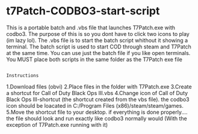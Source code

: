 # t7Patch-CODBO3-start-script
This is a portable batch and .vbs file that launches T7Patch.exe with codbo3.
The purpose of this is so you dont have to click two icons to play (im lazy lol).
The .vbs file is to start the batch script whithout it showing a terminal.
The batch script is used to start COD through steam and T7Patch at the same time. You can use just the batch file if you like open terminals. 
You MUST place both scripts in the same folder as the T7Patch exe file


                                                                Instructions
1.Download files (obvi) 
2.Place files in the folder with T7Patch.exe
3.Create a shortcut for Call of Duty Black Ops III.vbs
4.Change icon of Call of Duty Black Ops III-shortcut (the shortcut created from the vbs file). the codbo3 icon should be loacated in C:/Program Files (x86)/steam/steam/games.
5.Move the shortcut file to your desktop. 
if everything is done properly.... the file should look and run exactly like codbo3 normally would (With the exception of T7Patch.exe running with it) 
